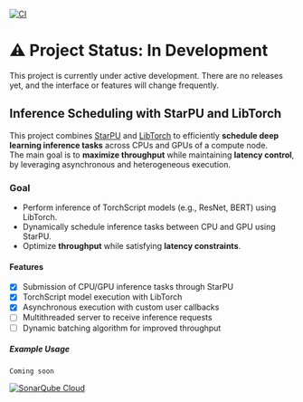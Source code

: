[![CI](https://github.com/daxmawal/StarPU-Inference-Server/actions/workflows/ci.yml/badge.svg)](https://github.com/daxmawal/StarPU-Inference-Server/actions/workflows/ci.yml)
# ⚠️ Project Status: In Development
This project is currently under active development. There are no releases yet, and the interface or features will change frequently. 


## Inference Scheduling with StarPU and LibTorch

This project combines [StarPU](https://starpu.gitlabpages.inria.fr/) and [LibTorch](https://pytorch.org/cppdocs/) to efficiently **schedule deep learning inference tasks** across CPUs and GPUs of a compute node.  
The main goal is to **maximize throughput** while maintaining **latency control**, by leveraging asynchronous and heterogeneous execution.

### Goal

- Perform inference of TorchScript models (e.g., ResNet, BERT) using LibTorch.
- Dynamically schedule inference tasks between CPU and GPU using StarPU.
- Optimize **throughput** while satisfying **latency constraints**.

#### Features

- [x] Submission of CPU/GPU inference tasks through StarPU
- [x] TorchScript model execution with LibTorch
- [x] Asynchronous execution with custom user callbacks
- [ ] Multithreaded server to receive inference requests
- [ ] Dynamic batching algorithm for improved throughput

##### Example Usage

```bash
Coming soon
```
[![SonarQube Cloud](https://sonarcloud.io/images/project_badges/sonarcloud-dark.svg)](https://sonarcloud.io/summary/new_code?id=daxmawal_StarPU-Inference-Server)
